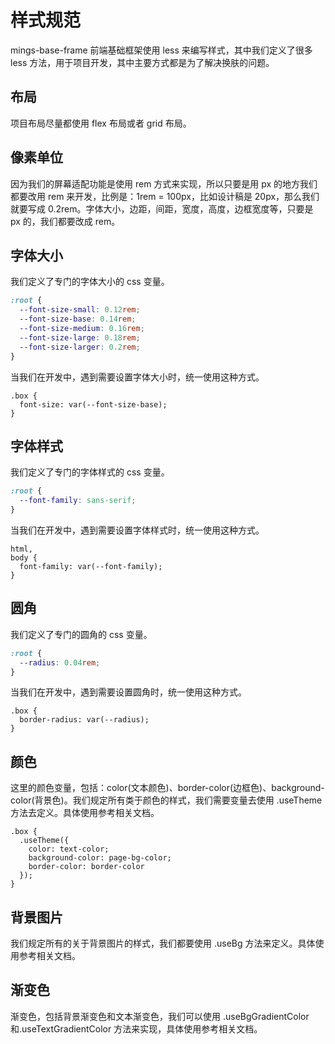 # 样式规范

mings-base-frame 前端基础框架使用 less 来编写样式，其中我们定义了很多 less 方法，用于项目开发，其中主要方式都是为了解决换肤的问题。

## 布局

项目布局尽量都使用 flex 布局或者 grid 布局。

## 像素单位

因为我们的屏幕适配功能是使用 rem 方式来实现，所以只要是用 px 的地方我们都要改用 rem 来开发，比例是：1rem = 100px，比如设计稿是 20px，那么我们就要写成 0.2rem。字体大小，边距，间距，宽度，高度，边框宽度等，只要是 px 的，我们都要改成 rem。

## 字体大小

我们定义了专门的字体大小的 css 变量。

```css
:root {
  --font-size-small: 0.12rem;
  --font-size-base: 0.14rem;
  --font-size-medium: 0.16rem;
  --font-size-large: 0.18rem;
  --font-size-larger: 0.2rem;
}
```

当我们在开发中，遇到需要设置字体大小时，统一使用这种方式。

```less
.box {
  font-size: var(--font-size-base);
}
```

## 字体样式

我们定义了专门的字体样式的 css 变量。

```css
:root {
  --font-family: sans-serif;
}
```

当我们在开发中，遇到需要设置字体样式时，统一使用这种方式。

```less
html,
body {
  font-family: var(--font-family);
}
```

## 圆角

我们定义了专门的圆角的 css 变量。

```css
:root {
  --radius: 0.04rem;
}
```

当我们在开发中，遇到需要设置圆角时，统一使用这种方式。

```less
.box {
  border-radius: var(--radius);
}
```

## 颜色

这里的颜色变量，包括：color(文本颜色)、border-color(边框色)、background-color(背景色)。我们规定所有类于颜色的样式，我们需要变量去使用 .useTheme 方法去定义。具体使用参考相关文档。

```less
.box {
  .useTheme({
    color: text-color;
    background-color: page-bg-color;
    border-color: border-color
  });
}
```

## 背景图片

我们规定所有的关于背景图片的样式，我们都要使用 .useBg 方法来定义。具体使用参考相关文档。

## 渐变色

渐变色，包括背景渐变色和文本渐变色，我们可以使用 .useBgGradientColor 和.useTextGradientColor 方法来实现，具体使用参考相关文档。
